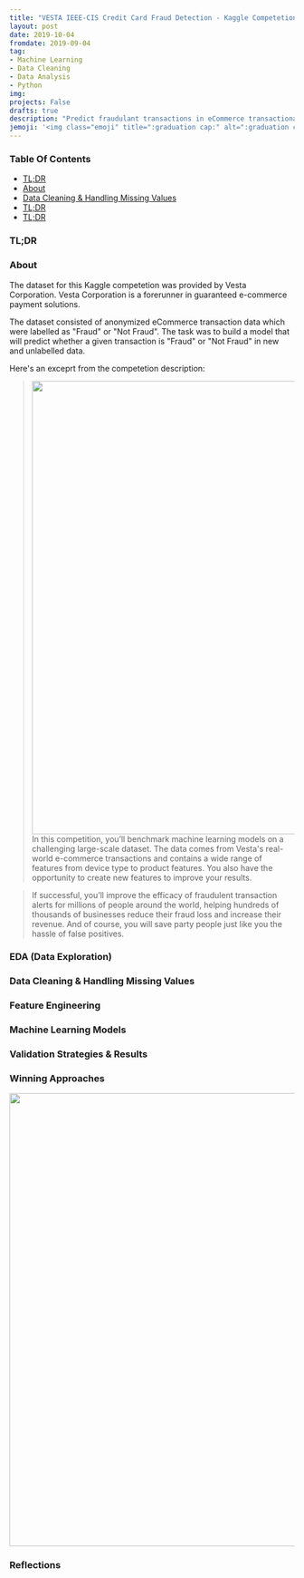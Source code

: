 ```yaml
---
title: "VESTA IEEE-CIS Credit Card Fraud Detection - Kaggle Competetion"
layout: post
date: 2019-10-04
fromdate: 2019-09-04
tag:
- Machine Learning
- Data Cleaning
- Data Analysis
- Python
img:
projects: False
drafts: true
description: "Predict fraudulant transactions in eCommerce transactional data"
jemoji: '<img class="emoji" title=":graduation cap:" alt=":graduation cap:" src="https://github.githubassets.com/images/icons/emoji/unicode/1f697.png" height="20" width="20" align="absmiddle">'
---
```

### Table Of Contents
- [TL;DR](#tl;dr)
- [About](#about)
- [Data Cleaning & Handling Missing Values](#data-cleaning-&-handling-missing-values)
- [TL;DR](#tl;dr)
- [TL;DR](#tl;dr)



### <a name="tl;dr">TL;DR</a>



### <a name="about">About</a>

The dataset for this Kaggle competetion was provided by Vesta Corporation. Vesta Corporation is a forerunner in guaranteed e-commerce payment solutions. 

The dataset consisted of anonymized eCommerce transaction data which were labelled as "Fraud" or "Not Fraud". The task was to build a model that will predict whether a given transaction is "Fraud" or "Not Fraud" in new and unlabelled data. 

Here's an exceprt from the competetion description:
> <img src="{{ site.relrefurl }}/Site_Materials/figures/ieee-cis-logo.png" width="800" align="center">
>In this competition, you’ll benchmark machine learning models on a challenging large-scale dataset. The data comes from Vesta's real-world e-commerce transactions and contains a wide range of features from device type to product features. You also have the opportunity to create new features to improve your results.

>If successful, you’ll improve the efficacy of fraudulent transaction alerts for millions of people around the world, helping hundreds of thousands of businesses reduce their fraud loss and increase their revenue. And of course, you will save party people just like you the hassle of false positives.


### EDA (Data Exploration)


### Data Cleaning & Handling Missing Values



### Feature Engineering



### Machine Learning Models 


### Validation Strategies & Results



### Winning Approaches



<img src="{{ site.relrefurl }}/Site_Materials/figures/findbesttime_screenshot.png" width="800" align="center">

### Reflections
